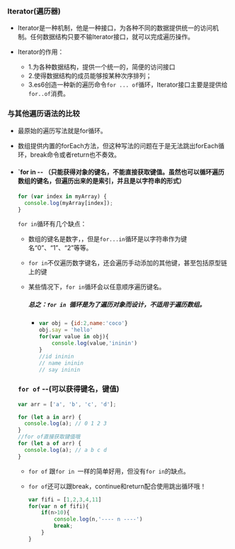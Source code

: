 ### Iterator(遍历器)

- Iterator是一种机制，他是一种接口，为各种不同的数据提供统一的访问机制。任何数据结构只要不输Iterator接口，就可以完成遍历操作。

- Iterator的作用：
  - 1.为各种数据结构，提供一个统一的，简便的访问接口
  - 2.使得数据结构的成员能够按某种次序排列；
  - 3.es6创造一种新的遍历命令`for ... of`循环，Iterator接口主要是提供给`for..of`消费。

### 与其他遍历语法的比较

- 最原始的遍历写法就是for循环。

- 数组提供内置的forEach方法，但这种写法的问题在于是无法跳出forEach循环，break命令或者return也不奏效。

- #### `for in -- （只能获得对象的键名，不能直接获取键值。虽然也可以循环遍历数组的键名，但遍历出来的是索引，并且是以字符串的形式）

  ```javascript
  for (var index in myArray) {
    console.log(myArray[index]);
  }
  ```

  `for in`循环有几个缺点：

  - 数组的键名是数字，，但是`for...in`循环是以字符串作为键名“0”、“1”、“2”等等。

  - `for in`不仅遍历数字键名，还会遍历手动添加的其他键，甚至包括原型链上的键

  - 某些情况下，`for in`循环会以任意顺序遍历键名。
    #####  总之：`for in `循环是为了遍历对象而设计，不适用于遍历数组。

    - ```javascript
      var obj = {id:2,name:'coco'}
      obj.say = 'hello'
      for(var value in obj){
          console.log(value,'ininin')
      }
      //id ininin
      // name ininin
      // say ininin
      ```

      

  ### `for of` --(可以获得键名，键值)

  ```javascript
  var arr = ['a', 'b', 'c', 'd'];
  
  for (let a in arr) {
    console.log(a); // 0 1 2 3
  }
  //for of直接获取键值哦
  for (let a of arr) {
    console.log(a); // a b c d
  }
  
  ```

  

  - `for of` 跟`for in `一样的简单好用，但没有`for in`的缺点。

  - `for of`还可以跟break，continue和return配合使用跳出循环哦！

    ```javascript
    var fifi = [1,2,3,4,11]
    for(var n of fifi){
        if(n>10){
            console.log(n,'---- n ----')
            break;
        }
    }
    ```

    

